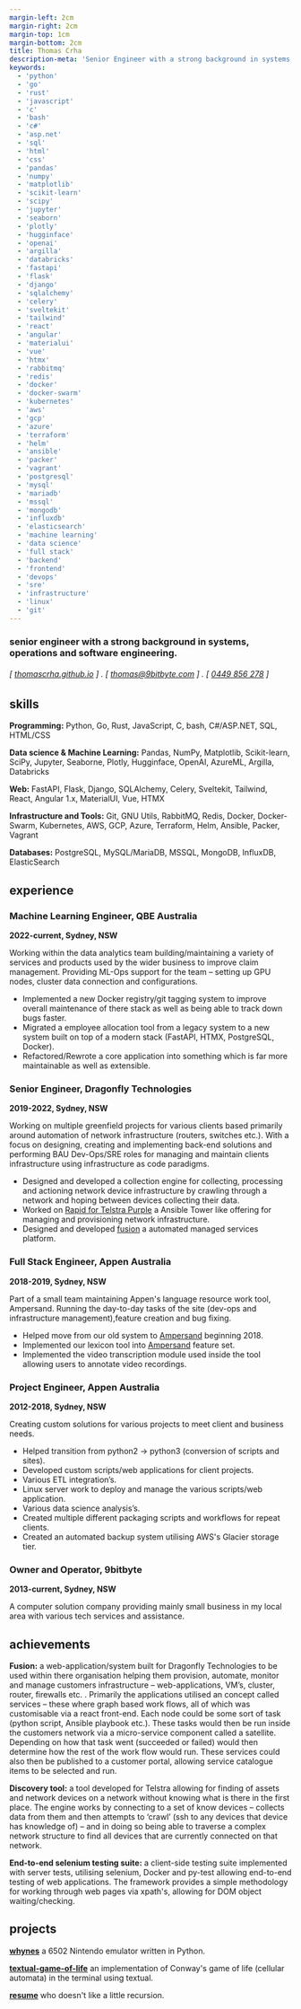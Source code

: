 ```yaml
---
margin-left: 2cm
margin-right: 2cm
margin-top: 1cm
margin-bottom: 2cm
title: Thomas Crha
description-meta: 'Senior Engineer with a strong background in systems, operations and software engineering.'
keywords:
  - 'python'
  - 'go'
  - 'rust'
  - 'javascript'
  - 'c'
  - 'bash'
  - 'c#'
  - 'asp.net'
  - 'sql'
  - 'html'
  - 'css'
  - 'pandas'
  - 'numpy'
  - 'matplotlib'
  - 'scikit-learn'
  - 'scipy'
  - 'jupyter'
  - 'seaborn'
  - 'plotly'
  - 'hugginface'
  - 'openai'
  - 'argilla'
  - 'databricks'
  - 'fastapi'
  - 'flask'
  - 'django'
  - 'sqlalchemy'
  - 'celery'
  - 'sveltekit'
  - 'tailwind'
  - 'react'
  - 'angular'
  - 'materialui'
  - 'vue'
  - 'htmx'
  - 'rabbitmq'
  - 'redis'
  - 'docker'
  - 'docker-swarm'
  - 'kubernetes'
  - 'aws'
  - 'gcp'
  - 'azure'
  - 'terraform'
  - 'helm'
  - 'ansible'
  - 'packer'
  - 'vagrant'
  - 'postgresql'
  - 'mysql'
  - 'mariadb'
  - 'mssql'
  - 'mongodb'
  - 'influxdb'
  - 'elasticsearch'
  - 'machine learning'
  - 'data science'
  - 'full stack'
  - 'backend'
  - 'frontend'
  - 'devops'
  - 'sre'
  - 'infrastructure'
  - 'linux'
  - 'git'
---
```

### senior engineer with a strong background in systems, operations and software engineering.
###### [ [thomascrha.github.io](https://github.com/thomascrha) ] . [ [thomas@9bitbyte.com](mailto:thomas@9bitbyte.com) ] . [ [0449 856 278](tel:0449856278) ]
## skills

**Programming:** Python, Go, Rust, JavaScript, C, bash, C#/ASP.NET, SQL, HTML/CSS 

**Data science & Machine Learning:** Pandas, NumPy, Matplotlib, Scikit-learn, SciPy, Jupyter, Seaborne, Plotly, Hugginface, OpenAI, AzureML, Argilla, Databricks

**Web:** FastAPI, Flask, Django, SQLAlchemy, Celery, Sveltekit, Tailwind, React, Angular 1.x, MaterialUI, Vue, HTMX 

**Infrastructure and Tools:** Git, GNU Utils, RabbitMQ, Redis, Docker, Docker-Swarm, Kubernetes, AWS, GCP, Azure, Terraform, Helm, Ansible, Packer, Vagrant

**Databases:** PostgreSQL, MySQL/MariaDB, MSSQL, MongoDB, InfluxDB, ElasticSearch


## experience

### Machine Learning Engineer, QBE Australia 

**2022-current, Sydney, NSW**

Working within the data analytics team building/maintaining a variety of services and products used by the wider business to improve claim management. Providing ML-Ops support for the team – setting up GPU nodes, cluster data connection and configurations.

- Implemented a new Docker registry/git tagging system to improve overall maintenance of there stack as well as being able to track down bugs faster.
- Migrated a employee allocation tool from a legacy system to a new system built on top of a modern stack (FastAPI, HTMX, PostgreSQL, Docker). 
- Refactored/Rewrote a core application into something which is far more maintainable as well as extensible.

### Senior Engineer, Dragonfly Technologies 

**2019-2022, Sydney, NSW**

Working on multiple greenfield projects for various clients based primarily around automation of network infrastructure (routers, switches etc.). With a focus on designing, creating and implementing back-end solutions and performing BAU Dev-Ops/SRE roles for managing and maintain clients infrastructure using infrastructure as code paradigms.
	
- Designed and developed a collection engine for collecting, processing and actioning network device infrastructure by crawling through a network and hoping between devices collecting their data.
- Worked on [Rapid for Telstra Purple](https://www.dragonflytechnologies.com/case-studies/telstra-rapid#) a Ansible Tower like offering for managing and provisioning network infrastructure.
- Designed and developed [fusion](https://www.dragonflytechnologies.com/services/automated-managed-services) a automated managed services platform. 

### Full Stack Engineer, Appen Australia

**2018-2019, Sydney, NSW**

Part of a small team maintaining Appen's language resource work tool, Ampersand. Running the day-to-day tasks of the site (dev-ops and infrastructure management),feature creation and bug fixing. 

- Helped move from our old system to [Ampersand](https://success.appen.com/hc/en-us/articles/360049566731-Guide-to-Running-an-Audio-Transcription-Job) beginning 2018.
- Implemented our lexicon tool into [Ampersand](https://success.appen.com/hc/en-us/articles/360049566731-Guide-to-Running-an-Audio-Transcription-Job) feature set.
- Implemented the video transcription module used inside the tool allowing users to annotate video recordings. 

### Project Engineer, Appen Australia

**2012-2018, Sydney, NSW**

Creating custom solutions for various projects to meet client and business needs.

- Helped transition from python2 -> python3 (conversion of scripts and sites).
- Developed custom scripts/web applications for client projects.
- Various ETL integration’s.
- Linux server work to deploy and manage the various scripts/web application.
- Various data science analysis’s.
- Created multiple different packaging scripts and workflows for repeat clients.
- Created an automated backup system utilising AWS's Glacier storage tier.

### Owner and Operator, 9bitbyte

**2013-current, Sydney, NSW**

A computer solution company providing mainly small business in my local area with various tech services and assistance.

## achievements

**Fusion:** a web-application/system built for Dragonfly Technologies to be used within there organisation helping them provision, automate, monitor and manage customers infrastructure – web-applications, VM’s, cluster, router, firewalls etc. . Primarily the applications utilised an concept called services – these where graph based work flows, all of which was customisable via a react front-end. Each node could be some sort of task (python script, Ansible playbook etc.). These tasks would then be run inside the customers network via a micro-service component called a satellite. Depending on how that task went (succeeded or failed) would then determine how the rest of the work flow would run. These services could also then be published to a customer portal, allowing service catalogue items to be selected and run.

**Discovery tool:** a tool developed for Telstra allowing for finding of assets and network devices on a network without knowing what is there in the first place. The engine works by connecting to a set of know devices – collects data from them and then attempts to ‘crawl’ (ssh to any devices that device has knowledge of) – and in doing so being able to traverse a complex network structure to find all devices that are currently connected on that network.

**End-to-end selenium testing suite:** a client-side testing suite implemented with server tests, utilising selenium, Docker and py-test allowing end-to-end testing of web applications. The framework provides a simple methodology for working through web pages via xpath's, allowing for DOM object waiting/checking.

## projects

**[whynes](https://github.com/thomascrha/whynes)** a 6502 Nintendo emulator written in Python.

**[textual-game-of-life](https://github.com/thomascrha/textual-game-of-life)** an implementation of Conway's game of life (cellular automata) in the terminal using textual.

**[resume](https://github.com/thomascrha/resume)** who doesn't like a little recursion.

